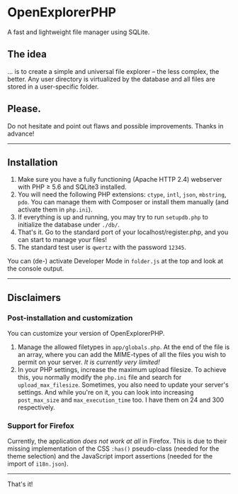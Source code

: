# OpenExplorerPHP
A fast and lightweight file manager using SQLite.

## The idea
&hellip; is to create a simple and universal file explorer&nbsp;&ndash; the less complex, the better.
Any user directory is virtualized by the database and all files are stored in a user-specific folder.

## Please.
Do not hesitate and point out flaws and possible improvements. Thanks in advance!

___
## Installation
1. Make sure you have a fully functioning (Apache HTTP 2.4) webserver with PHP &#x2265; 5.6 and SQLite3 installed.
2. You will need the following PHP extensions: ```ctype```, ```intl```, ```json```, ```mbstring```, ```pdo```.
You can manage them with Composer or install them manually (and activate them in ```php.ini```).
3. If everything is up and running, you may try to run ```setupdb.php``` to initialize the database under ```./db/```.
4. That's it. Go to the standard port of your localhost/register.php, and you can start to manage your files!
5. The standard test user is ```qwertz``` with the password ```12345```.

You can (de-) activate Developer Mode in ```folder.js``` at the top and look at the console output.

___
## Disclaimers
### Post-installation and customization
You can customize your version of OpenExplorerPHP.
1. Manage the allowed filetypes in ```app/globals.php```. At the end of the file is an array, where you can add
the MIME-types of all the files you wish to permit on your server. *It is currently very limited!*
2. In your PHP settings, increase the maximum upload filesize. To achieve this, you normally modify the
```php.ini``` file and search for ```upload_max_filesize```. Sometimes, you also need to update your server's settings.
And while you're on it, you can look into increasing ```post_max_size``` and ```max_execution_time``` too.
I have them on 24 and 300 respectively.

### Support for Firefox
Currently, the application *does not work at all* in Firefox. This is due to their missing implementation of
the CSS ```:has()``` pseudo-class (needed for the theme selection) and the JavaScript import assertions
(needed for the import of ```i18n.json```).

___
That's it!